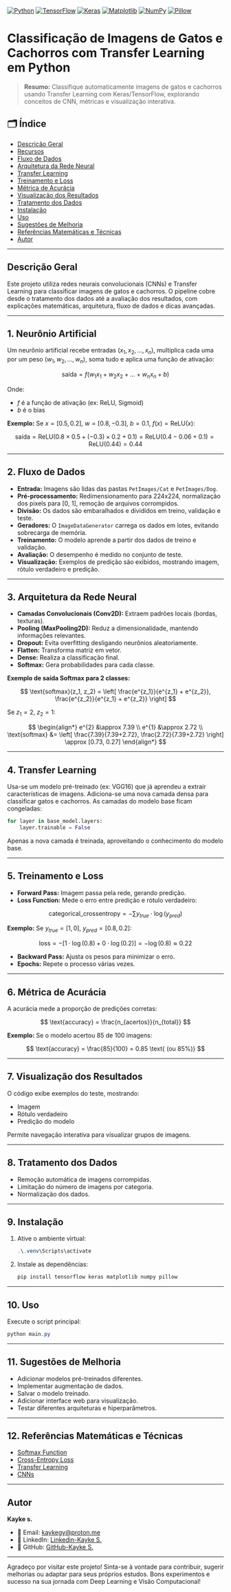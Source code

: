 [![Python](https://img.shields.io/badge/Python-3.8+-blue.svg)](https://python.org)
[![TensorFlow](https://img.shields.io/badge/TensorFlow-2.0+-orange.svg)](https://tensorflow.org)
[![Keras](https://img.shields.io/badge/Keras-2.0+-red.svg)](https://keras.io)
[![Matplotlib](https://img.shields.io/badge/Matplotlib-3.0+-yellow.svg)](https://matplotlib.org)
[![NumPy](https://img.shields.io/badge/NumPy-1.18+-purple.svg)](https://numpy.org)
[![Pillow](https://img.shields.io/badge/Pillow-7.0+-green.svg)](https://python-pillow.org)

# Classificação de Imagens de Gatos e Cachorros com Transfer Learning em Python

> **Resumo:** Classifique automaticamente imagens de gatos e cachorros usando Transfer Learning com Keras/TensorFlow, explorando conceitos de CNN, métricas e visualização interativa.

## 🗂️ Índice
- [Descrição Geral](#descrição-geral)
- [Recursos](#recursos)
- [Fluxo de Dados](#fluxo-de-dados)
- [Arquitetura da Rede Neural](#arquitetura-da-rede-neural)
- [Transfer Learning](#transfer-learning)
- [Treinamento e Loss](#treinamento-e-loss)
- [Métrica de Acurácia](#métrica-de-acurácia)
- [Visualização dos Resultados](#visualização-dos-resultados)
- [Tratamento dos Dados](#tratamento-dos-dados)
- [Instalação](#instalação)
- [Uso](#uso)
- [Sugestões de Melhoria](#sugestões-de-melhoria)
- [Referências Matemáticas e Técnicas](#referências-matemáticas-e-técnicas)
- [Autor](#autor)

---

## Descrição Geral

Este projeto utiliza redes neurais convolucionais (CNNs) e Transfer Learning para classificar imagens de gatos e cachorros. O pipeline cobre desde o tratamento dos dados até a avaliação dos resultados, com explicações matemáticas, arquitetura, fluxo de dados e dicas avançadas.

---

## 1. Neurônio Artificial

Um neurônio artificial recebe entradas $(x_1, x_2, ..., x_n)$, multiplica cada uma por um peso $(w_1, w_2, ..., w_n)$, soma tudo e aplica uma função de ativação:

$$
\text{saída} = f(w_1 x_1 + w_2 x_2 + ... + w_n x_n + b)
$$

Onde:

- $f$ é a função de ativação (ex: ReLU, Sigmoid)
- $b$ é o bias

**Exemplo:**
Se $x = [0.5, 0.2]$, $w = [0.8, -0.3]$, $b = 0.1$, $f(x) = \text{ReLU}(x)$:

$$
\text{saída} = \text{ReLU}(0.8 \times 0.5 + (-0.3) \times 0.2 + 0.1) = \text{ReLU}(0.4 - 0.06 + 0.1) = \text{ReLU}(0.44) = 0.44
$$

---

## 2. Fluxo de Dados

- **Entrada:** Imagens são lidas das pastas `PetImages/Cat` e `PetImages/Dog`.
- **Pré-processamento:** Redimensionamento para 224x224, normalização dos pixels para [0, 1], remoção de arquivos corrompidos.
- **Divisão:** Os dados são embaralhados e divididos em treino, validação e teste.
- **Geradores:** O `ImageDataGenerator` carrega os dados em lotes, evitando sobrecarga de memória.
- **Treinamento:** O modelo aprende a partir dos dados de treino e validação.
- **Avaliação:** O desempenho é medido no conjunto de teste.
- **Visualização:** Exemplos de predição são exibidos, mostrando imagem, rótulo verdadeiro e predição.

---

## 3. Arquitetura da Rede Neural

- **Camadas Convolucionais (Conv2D):** Extraem padrões locais (bordas, texturas).
- **Pooling (MaxPooling2D):** Reduz a dimensionalidade, mantendo informações relevantes.
- **Dropout:** Evita overfitting desligando neurônios aleatoriamente.
- **Flatten:** Transforma matriz em vetor.
- **Dense:** Realiza a classificação final.
- **Softmax:** Gera probabilidades para cada classe.

**Exemplo de saída Softmax para 2 classes:**

$$
\text{softmax}(z_1, z_2) = \left[ \frac{e^{z_1}}{e^{z_1} + e^{z_2}}, \frac{e^{z_2}}{e^{z_1} + e^{z_2}} \right]
$$

Se $z_1 = 2$, $z_2 = 1$:

$$
\begin{align*}
e^{2} &\approx 7.39 \\
e^{1} &\approx 2.72 \\
\text{softmax} &= \left[ \frac{7.39}{7.39+2.72}, \frac{2.72}{7.39+2.72} \right] \approx [0.73, 0.27]
\end{align*}
$$

---

## 4. Transfer Learning

Usa-se um modelo pré-treinado (ex: VGG16) que já aprendeu a extrair características de imagens. Adiciona-se uma nova camada densa para classificar gatos e cachorros. As camadas do modelo base ficam congeladas:

```python
for layer in base_model.layers:
    layer.trainable = False
```

Apenas a nova camada é treinada, aproveitando o conhecimento do modelo base.

---

## 5. Treinamento e Loss

- **Forward Pass:** Imagem passa pela rede, gerando predição.
- **Loss Function:** Mede o erro entre predição e rótulo verdadeiro:

$$
\text{categorical\_crossentropy} = -\sum y_{true} \cdot \log(y_{pred})
$$

**Exemplo:**
Se $y_{true} = [1, 0]$, $y_{pred} = [0.8, 0.2]$:

$$
\text{loss} = -[1 \cdot \log(0.8) + 0 \cdot \log(0.2)] = -\log(0.8) \approx 0.22
$$

- **Backward Pass:** Ajusta os pesos para minimizar o erro.
- **Epochs:** Repete o processo várias vezes.

---

## 6. Métrica de Acurácia

A acurácia mede a proporção de predições corretas:

$$
\text{accuracy} = \frac{n_{acertos}}{n_{total}}
$$

**Exemplo:**
Se o modelo acertou 85 de 100 imagens:

$$
\text{accuracy} = \frac{85}{100} = 0.85 \text{ (ou 85%)}
$$

---

## 7. Visualização dos Resultados

O código exibe exemplos do teste, mostrando:

- Imagem
- Rótulo verdadeiro
- Predição do modelo

Permite navegação interativa para visualizar grupos de imagens.

---

## 8. Tratamento dos Dados

- Remoção automática de imagens corrompidas.
- Limitação do número de imagens por categoria.
- Normalização dos dados.

---

## 9. Instalação

1. Ative o ambiente virtual:
   ```powershell
   .\.venv\Scripts\activate
   ```
2. Instale as dependências:
   ```powershell
   pip install tensorflow keras matplotlib numpy pillow
   ```

---

## 10. Uso

Execute o script principal:
   ```powershell
   python main.py
   ```

---

## 11. Sugestões de Melhoria

- Adicionar modelos pré-treinados diferentes.
- Implementar augmentação de dados.
- Salvar o modelo treinado.
- Adicionar interface web para visualização.
- Testar diferentes arquiteturas e hiperparâmetros.

---

## 12. Referências Matemáticas e Técnicas

- [Softmax Function](https://en.wikipedia.org/wiki/Softmax_function)
- [Cross-Entropy Loss](https://en.wikipedia.org/wiki/Cross_entropy)
- [Transfer Learning](https://en.wikipedia.org/wiki/Transfer_learning)
- [CNNs](https://en.wikipedia.org/wiki/Convolutional_neural_network)

---

## Autor

**Kayke s.**
- 📧 Email: kaykegy@proton.me   
- 💼 LinkedIn: <a href="https://www.linkedin.com/in/kayke-g-171b7223a/">Linkedin-Kayke S.</a>
- 🐙 GitHub: <a href="https://github.com/kaykesandes">GitHub-Kayke S.</a>

---

Agradeço por visitar este projeto! Sinta-se à vontade para contribuir, sugerir melhorias ou adaptar para seus próprios estudos. Bons experimentos e sucesso na sua jornada com Deep Learning e Visão Computacional!
